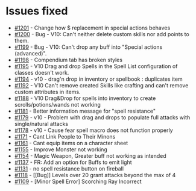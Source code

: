 # Issues fixed
- [#1201](https://gitlab.com/dragonshorn/D35E/-/issues/1201) - Change how $ replacement in special actions behaves
- [#1200](https://gitlab.com/dragonshorn/D35E/-/issues/1200) - Bug - V10: Can't neither delete custom skills nor add points to them.
- [#1199](https://gitlab.com/dragonshorn/D35E/-/issues/1199) - Bug - V10: Can't drop any buff into "Special actions (advanced)".
- [#1198](https://gitlab.com/dragonshorn/D35E/-/issues/1198) - Compendium tab has broken styles
- [#1195](https://gitlab.com/dragonshorn/D35E/-/issues/1195) - V10 Drag and drop Spells in the Spell List configuration of classes doesn't work.
- [#1194](https://gitlab.com/dragonshorn/D35E/-/issues/1194) - v10 - drag'n drop in inventory or spellbook : duplicates item
- [#1192](https://gitlab.com/dragonshorn/D35E/-/issues/1192) - V10 Can't remove created Skills like crafting and can't remove custom attributes in items.
- [#1188](https://gitlab.com/dragonshorn/D35E/-/issues/1188) - V10 Drag&Drop for spells into inventory to create scrolls/potions/wands not working
- [#1181](https://gitlab.com/dragonshorn/D35E/-/issues/1181) - Better information message for "spell resistance"
- [#1179](https://gitlab.com/dragonshorn/D35E/-/issues/1179) - v10 - Problem with drag and drops to populate full attacks with single/natural attacks
- [#1178](https://gitlab.com/dragonshorn/D35E/-/issues/1178) - v10 - Cause fear spell macro does not function properly
- [#1171](https://gitlab.com/dragonshorn/D35E/-/issues/1171) - Cant Link People to Their Minons
- [#1161](https://gitlab.com/dragonshorn/D35E/-/issues/1161) - Cant equip items on a character sheet
- [#1155](https://gitlab.com/dragonshorn/D35E/-/issues/1155) - Improve Monster not working
- [#1154](https://gitlab.com/dragonshorn/D35E/-/issues/1154) - Magic Weapon, Greater buff not working as intended
- [#1137](https://gitlab.com/dragonshorn/D35E/-/issues/1137) - FR: Add an option for Buffs to emit light
- [#1131](https://gitlab.com/dragonshorn/D35E/-/issues/1131) - no spell resistance button on fireball
- [#1118](https://gitlab.com/dragonshorn/D35E/-/issues/1118) - [[Bug]] Levels over 20 grant attacks beyond the max of 4
- [#1109](https://gitlab.com/dragonshorn/D35E/-/issues/1109) - [Minor Spell Error] Scorching Ray Incorrect
